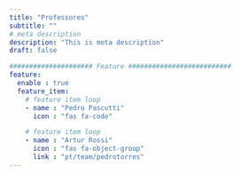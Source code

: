 ```yaml
---
title: "Professores"
subtitle: ""
# meta description
description: "This is meta description"
draft: false

##################### Feature ##########################
feature:
  enable : true
  feature_item:
    # feature item loop
    - name : "Pedro Pascutti"
      icon : "fas fa-code"

    # feature item loop
    - name : "Artur Rossi"
      icon : "fas fa-object-group"
      link : "pt/team/pedrotorres"
---
```

